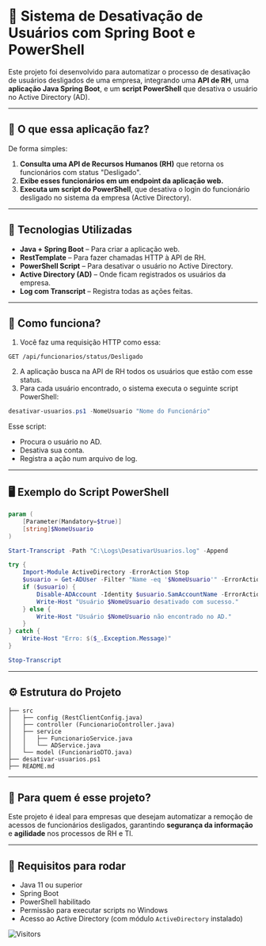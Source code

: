 

# 🚀 Sistema de Desativação de Usuários com Spring Boot e PowerShell

Este projeto foi desenvolvido para automatizar o processo de desativação de usuários desligados de uma empresa, integrando uma **API de RH**, uma **aplicação Java Spring Boot**, e um **script PowerShell** que desativa o usuário no Active Directory (AD).

---

## 📌 O que essa aplicação faz?

De forma simples:

1. **Consulta uma API de Recursos Humanos (RH)** que retorna os funcionários com status "Desligado".
2. **Exibe esses funcionários em um endpoint da aplicação web.**
3. **Executa um script do PowerShell**, que desativa o login do funcionário desligado no sistema da empresa (Active Directory).

---

## 🧰 Tecnologias Utilizadas

- **Java + Spring Boot** – Para criar a aplicação web.
- **RestTemplate** – Para fazer chamadas HTTP à API de RH.
- **PowerShell Script** – Para desativar o usuário no Active Directory.
- **Active Directory (AD)** – Onde ficam registrados os usuários da empresa.
- **Log com Transcript** – Registra todas as ações feitas.

---

## 🧩 Como funciona?

1. Você faz uma requisição HTTP como essa:

```
GET /api/funcionarios/status/Desligado
```

2. A aplicação busca na API de RH todos os usuários que estão com esse status.
3. Para cada usuário encontrado, o sistema executa o seguinte script PowerShell:

```powershell
desativar-usuarios.ps1 -NomeUsuario "Nome do Funcionário"
```

Esse script:

- Procura o usuário no AD.
- Desativa sua conta.
- Registra a ação num arquivo de log.

---

## 🖥️ Exemplo do Script PowerShell

```powershell
param (
    [Parameter(Mandatory=$true)]
    [string]$NomeUsuario
)

Start-Transcript -Path "C:\Logs\DesativarUsuarios.log" -Append

try {
    Import-Module ActiveDirectory -ErrorAction Stop
    $usuario = Get-ADUser -Filter "Name -eq '$NomeUsuario'" -ErrorAction Stop
    if ($usuario) {
        Disable-ADAccount -Identity $usuario.SamAccountName -ErrorAction Stop
        Write-Host "Usuário $NomeUsuario desativado com sucesso."
    } else {
        Write-Host "Usuário $NomeUsuario não encontrado no AD."
    }
} catch {
    Write-Host "Erro: $($_.Exception.Message)"
}

Stop-Transcript
```

---

## ⚙️ Estrutura do Projeto

```
├── src
│   ├── config (RestClientConfig.java)
│   ├── controller (FuncionarioController.java)
│   ├── service
│   │   ├── FuncionarioService.java
│   │   └── ADService.java
│   └── model (FuncionarioDTO.java)
├── desativar-usuarios.ps1
├── README.md
```

---

## 👥 Para quem é esse projeto?

Este projeto é ideal para empresas que desejam automatizar a remoção de acessos de funcionários desligados, garantindo **segurança da informação** e **agilidade** nos processos de RH e TI.

---

## 📌 Requisitos para rodar

- Java 11 ou superior
- Spring Boot
- PowerShell habilitado
- Permissão para executar scripts no Windows
- Acesso ao Active Directory (com módulo `ActiveDirectory` instalado)

![Visitors](https://api.visitorbadge.io/api/visitors?path=https%3A%2F%2Fgithub.com%2Fpblda13%2FSolution_AD_Deactivation&label=Visitors&labelColor=%23f47373&countColor=%23dce775)
